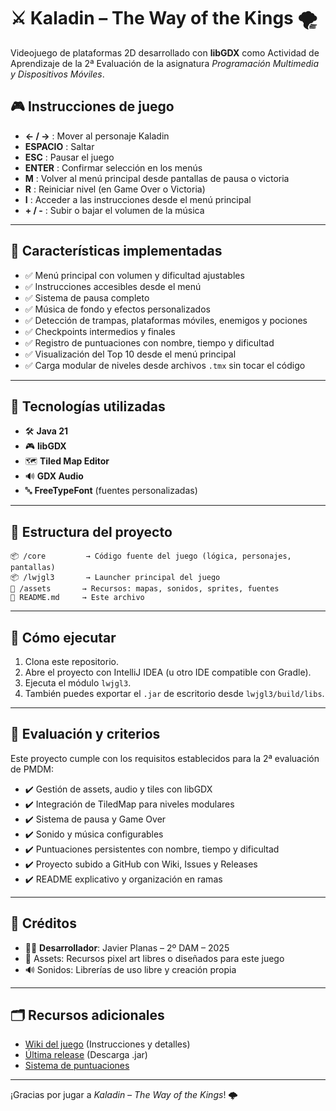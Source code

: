 # ⚔️ Kaladin – The Way of the Kings 🌪️

Videojuego de plataformas 2D desarrollado con **libGDX** como Actividad de Aprendizaje de la 2ª Evaluación de la asignatura *Programación Multimedia y Dispositivos Móviles*.

## 🎮 Instrucciones de juego

- **← / →** : Mover al personaje Kaladin  
- **ESPACIO** : Saltar  
- **ESC** : Pausar el juego  
- **ENTER** : Confirmar selección en los menús  
- **M** : Volver al menú principal desde pantallas de pausa o victoria  
- **R** : Reiniciar nivel (en Game Over o Victoria)  
- **I** : Acceder a las instrucciones desde el menú principal  
- **+ / -** : Subir o bajar el volumen de la música  

---

## 🧩 Características implementadas

- ✅ Menú principal con volumen y dificultad ajustables  
- ✅ Instrucciones accesibles desde el menú  
- ✅ Sistema de pausa completo  
- ✅ Música de fondo y efectos personalizados  
- ✅ Detección de trampas, plataformas móviles, enemigos y pociones  
- ✅ Checkpoints intermedios y finales  
- ✅ Registro de puntuaciones con nombre, tiempo y dificultad  
- ✅ Visualización del Top 10 desde el menú principal  
- ✅ Carga modular de niveles desde archivos `.tmx` sin tocar el código  

---

## 🔧 Tecnologías utilizadas

- 🛠️ **Java 21**
- 🎮 **libGDX**
- 🗺️ **Tiled Map Editor**
- 🔊 **GDX Audio**
- 🔤 **FreeTypeFont** (fuentes personalizadas)

---

## 📁 Estructura del proyecto

```
📦 /core         → Código fuente del juego (lógica, personajes, pantallas)
📦 /lwjgl3       → Launcher principal del juego
📁 /assets       → Recursos: mapas, sonidos, sprites, fuentes
📄 README.md     → Este archivo
```

---

## 🏁 Cómo ejecutar

1. Clona este repositorio.
2. Abre el proyecto con IntelliJ IDEA (u otro IDE compatible con Gradle).
3. Ejecuta el módulo `lwjgl3`.
4. También puedes exportar el `.jar` de escritorio desde `lwjgl3/build/libs`.

---

## 📘 Evaluación y criterios

Este proyecto cumple con los requisitos establecidos para la 2ª evaluación de PMDM:

- ✔️ Gestión de assets, audio y tiles con libGDX  
- ✔️ Integración de TiledMap para niveles modulares  
- ✔️ Sistema de pausa y Game Over  
- ✔️ Sonido y música configurables  
- ✔️ Puntuaciones persistentes con nombre, tiempo y dificultad  
- ✔️ Proyecto subido a GitHub con Wiki, Issues y Releases  
- ✔️ README explicativo y organización en ramas  

---



## 📜 Créditos

- 👨‍💻 **Desarrollador**: Javier Planas – 2º DAM – 2025  
- 🎨 Assets: Recursos pixel art libres o diseñados para este juego  
- 🔊 Sonidos: Librerías de uso libre y creación propia  

---

## 🗂️ Recursos adicionales

- [Wiki del juego](https://github.com/rungod95/TheWayofKings/wiki) (Instrucciones y detalles)
- [Última release](https://github.com/rungod95/TheWayofKings/releases/tag/v1.0) (Descarga .jar)
- [Sistema de puntuaciones](docs/scores.json)

---

¡Gracias por jugar a *Kaladin – The Way of the Kings*! 🌩️
